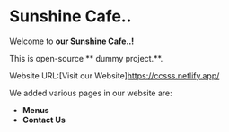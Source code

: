 # Sunshine Cafe..

Welcome to **our Sunshine Cafe..!**

This is open-source ** dummy project.**.

Website URL:[Visit our Website]https://ccsss.netlify.app/

We added various pages in our website are:
- **Menus**
- **Contact Us**

